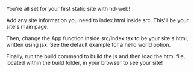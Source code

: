 You're all set for your first static site with hd-web!

Add any site information you need to index.html inside src. This'll be your site's main page.

Then, change the App function inside src/index.tsx to be your site's html, written using jsx. See the default example for a hello world option.

Finally, run the build command to build the js and then load the html file, located within the build folder, in your browser to see your site!
